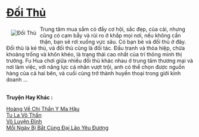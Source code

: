 <a href="https://truyenwiki.net/doi-thu.35138/" title="Đối Thủ"><h1>Đối Thủ</h1></a><div style="display:table"><img align="right" style="float: left; padding: 10px;" src="https://truyenwiki.net/a/img/str/src/35138.jpg" alt="Đối Thủ">Trung tâm mua sắm có đầy cơ hội, sắc đẹp, của cải, nhưng cũng có cạm bẫy và rủi ro ở khắp mọi nơi, nếu không cẩn thận, bạn sẽ rơi xuống vực sâu. Có bạn bè và đối thủ ở đây. Đối thủ là kẻ thù, và đối thủ cũng là đối tác. Đấu tranh và thỏa hiệp, chừa khoảng trống và khôn khéo, là trạng thái cao nhất của trí thông minh thị trường. Fu Hua chơi giữa nhiều đối thủ khác nhau ở trung tâm thương mại và nơi làm việc, với năng lực cá nhân vượt trội, anh có thể chọn được nguồn hàng của cả hai bên, và cuối cùng trở thành huyền thoại trong giới kinh doanh ...</div><p><br><b>Truyện Hay Khác :</b></p><a href="https://truyenwiki.net/hoang-ve-chi-than-y-ma-hau.35305/" alt="Hoàng Về Chi Thần Y Ma Hậu">Hoàng Về Chi Thần Y Ma Hậu</a><br/><a href="https://sangtacviet.wordpress.com/2020/10/22/tu-la-vo-than/" alt="Tu La Võ Thần">Tu La Võ Thần</a><br/><a href="https://sangtacviet.wordpress.com/2020/10/22/vo-luyen-dinh/" alt="Võ Luyện Đỉnh">Võ Luyện Đỉnh</a><br/><a href="https://github.com/nownovels/topcv/tree/master/truyenhay/35127" alt="Mỗi Ngày Bị Bắt Cùng Đại Lão Yêu Đương">Mỗi Ngày Bị Bắt Cùng Đại Lão Yêu Đương</a><br/>